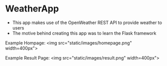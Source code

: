 # WeatherApp

* This app makes use of the OpenWeather REST API to provide weather to users
* The motive behind creating this app was to learn the Flask framework

Example Hompage:
<img src="static/images/homepage.png" width=400px">
                                                  
Example Result Page:
<img src="static/images/result.png" width=400px">
